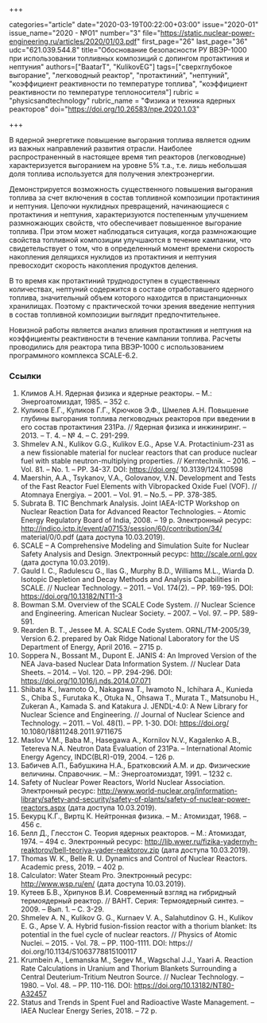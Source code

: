 +++

categories="article"
date="2020-03-19T00:22:00+03:00"
issue="2020-01"
issue_name="2020 - №01"
number="3"
file="https://static.nuclear-power-engineering.ru/articles/2020/01/03.pdf"
first_page="26"
last_page="36"
udc="621.039.544.8"
title="Обоснование безопасности РУ ВВЭР-1000 при использовании топливных композиций с допингом протактиния и нептуния"
authors=["BaatarT", "KulikovEG"]
tags=["сверхглубокое выгорание", "легководный реактор", "протактиний", "нептуний", "коэффициент реактивности по температуре топлива", "коэффициент реактивности по температуре теплоносителя"]
rubric = "physicsandtechnology"
rubric_name = "Физика и техника ядерных реакторов"
doi="https://doi.org/10.26583/npe.2020.1.03"

+++

В ядерной энергетике повышение выгорания топлива является одним из важных направлений развития отрасли. Наиболее распространенный в настоящее время тип реакторов (легководные) характеризуется выгоранием на уровне 5% т.а., т.е. лишь небольшая доля топлива используется для получения электроэнергии. 

Демонстрируется возможность существенного повышения выгорания топлива за счет включения в состав топливной композиции протактиния и нептуния. Цепочки нуклидных превращений, начинающиеся с протактиния и нептуния, характеризуются постепенным улучшением размножающих свойств, что обеспечивает повышенное выгорание топлива. При этом может наблюдаться ситуация, когда размножающие свойства топливной композиции улучшаются в течение кампании, что свидетельствует о том, что в определенный момент времени скорость накопления делящихся нуклидов из протактиния и нептуния превосходит скорость накопления продуктов деления. 

В то время как протактиний труднодоступен в существенных количествах, нептуний содержится в составе отработавшего ядерного топлива, значительный объем которого находится в пристанционных хранилищах. Поэтому с практической точки зрения введение нептуния в состав топливной композиции выглядит предпочтительнее. 

Новизной работы является анализ влияния протактиния и нептуния на коэффициенты реактивности в течение кампании топлива. Расчеты проводились для реактора типа ВВЭР-1000 с использованием программного комплекса SCALE-6.2.


### Ссылки

1. Климов А.Н. Ядерная физика и ядерные реакторы. – М.: Энергоатомиздат, 1985. – 352 с. 
2. Куликов Е.Г., Куликов Г.Г., Крючков Э.Ф., Шмелев А.Н. Повышение глубины выгорания топлива легководных реакторов при введении в его состав протактиния 231Pa. // Ядерная физика и инжиниринг. – 2013. – Т. 4. – № 4. – С. 291-299. 
3. Shmelev A.N., Kulikov G.G., Kulikov E.G., Apse V.A. Protactinium-231 as a new fissionable material for nuclear reactors that can produce nuclear fuel with stable neutron-multiplying properties. // Kerntechnik. – 2016. – Vol. 81. – No. 1. – PP. 34-37. DOI: https://doi.org/ 10.3139/124.110598
4. Maershin, A.A., Tsykanov, V.A., Golovanov, V.N. Development and Tests of the Fast Reactor Fuel Elements with Vibropacked Oxide Fuel (VOF). // Atomnaya Energiya. – 2001. – Vol. 91. – No.5. – PP. 378-385. 
5. Subrata B. TIC Benchmark Analysis. Joint IAEA-ICTP Workshop on Nuclear Reaction Data for Advanced Reactor Technologies. – Atomic Energy Regulatory Board of India, 2008. – 19 p. Электронный ресурс: http://indico.ictp.it/event/a07153/session/60/contribution/34/ material/0/0.pdf (дата доступа 10.03.2019). 
6. SCALE – A Comprehensive Modeling and Simulation Suite for Nuclear Safety Analysis and Design. Электронный ресурс: http://scale.ornl.gov (дата доступа 10.03.2019). 
7. Gauld I. C., Radulescu G., Ilas G., Murphy B.D., Williams M.L., Wiarda D. Isotopic Depletion and Decay Methods and Analysis Capabilities in SCALE. // Nuclear Technology. – 2011. – Vol. 174(2). – PP. 169-195.  DOI: https://doi.org/10.13182/NT11-3 
8. Bowman S.M. Overview of the SCALE Code System. // Nuclear Science and Engineering. American Nuclear Society.   – 2007. – Vol. 97. – PP. 589-591. 
9. Rearden B. T., Jessee M. A. SCALE Code System. ORNL/TM-2005/39, Version 6.2. prepared by Oak Ridge National Laboratory for the US Department of Energy, April 2016. – 2715 p. 
10. Soppera N., Bossant M., Dupont E. JANIS 4: An Improved Version of the NEA Java-based Nuclear Data Information System. // Nuclear Data Sheets. – 2014. – Vol. 120. – PP. 294-296. DOI: https://doi.org/10.1016/j.nds.2014.07.071 
11. Shibata K., Iwamoto O., Nakagawa T., Iwamoto N., Ichihara A., Kunieda S., Chiba S., Furutaka K., Otuka N., Ohsawa T., Murata T., Matsunobu H., Zukeran A., Kamada S. and Katakura J. JENDL-4.0: A New Library for Nuclear Science and Engineering. // Journal of Nuclear Science and Technology. – 2011. – Vol. 48(1). – PP. 1-30. DOI: https://doi.org/ 10.1080/18811248.2011.9711675 
12. Maslov V.M., Baba M., Hasegawa A., Kornilov N.V., Kagalenko A.B., Tetereva N.A. Neutron Data Evaluation of 231Pa. – International Atomic Energy Agency, INDC(BLR)-019, 2004. – 126 p. 
13. Бабичев А.П., Бабушкина Н.А., Братковский А.М. и др. Физические величины. Справочник. – М.: Энергоатомиздат, 1991. – 1232 с. 
14. Safety of Nuclear Power Reactors, World Nuclear Association. Электронный ресурс: http://www.world-nuclear.org/information-library/safety-and-security/safety-of-plants/safety-of-nuclear-power-reactors.aspx (дата доступа 10.03.2019). 
15. Бекурц К.Г., Виртц К. Нейтронная физика. – М.: Атомиздат, 1968. – 456 с. 
16. Белл Д., Глесстон С. Теория ядерных реакторов. – М.: Атомиздат, 1974. – 494 с. Электронный ресурс: http://lib.wwer.ru/fizika-yadernyh-reaktorov/bell-teoriya-yader-reaktorov.zip (дата доступа 10.03.2019). 
17. Thomas W. K., Belle R. U. Dynamics and Control of Nuclear Reactors. Academic press, 2019. – 402 p. 
18. Calculator: Water Steam Pro. Электронный ресурс: http://www.wsp.ru/en/ (дата доступа 10.03.2019). 
19. Кутеев Б.В., Хрипунов В.И. Современный взгляд на гибридный термоядерный реактор. // ВАНТ. Серия: Термоядерный синтез. – 2009. – Вып. 1. – С. 3-29. 
20. Shmelev A. N., Kulikov G. G., Kurnaev V. A., Salahutdinov G. H., Kulikov E. G., Apse V. A. Hybrid fusion-fission reactor with a thorium blanket: Its potential in the fuel cycle of nuclear reactors. // Physics of Atomic Nuclei. – 2015. - Vol. 78. – PP. 1100-1111. DOI: https:// doi.org/10.1134/S1063778815100117 
21. Krumbein A., Lemanska M., Segev M., Wagschal J.J., Yaari A. Reaction Rate Calculations in Uranium and Thorium Blankets Surrounding a Central Deuterium-Tritium Neutron Source. // Nuclear Technology. – 1980. – Vol. 48. – PP. 110-116. DOI: https://doi.org/10.13182/NT80-A32457 
22. Status and Trends in Spent Fuel and Radioactive Waste Management. – IAEA Nuclear Energy Series, 2018. – 72 p. 